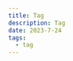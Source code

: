 ```yaml
---
title: Tag
description: Tag
date: 2023-7-24
tags:
  - tag
---
```

<script setup>
    import Tag from './components/Tag.vue'
</script>


<Tag/>